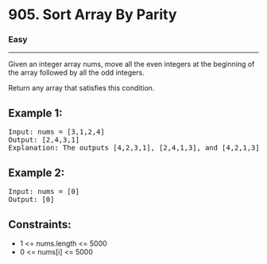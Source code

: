 # 905. Sort Array By Parity

### Easy

---

Given an integer array nums, move all the even integers at the beginning of the array followed by all the odd integers.

Return any array that satisfies this condition.

## Example 1:

<pre>
Input: nums = [3,1,2,4]
Output: [2,4,3,1]
Explanation: The outputs [4,2,3,1], [2,4,1,3], and [4,2,1,3] would also be accepted.
</pre>

## Example 2:

<pre>
Input: nums = [0]
Output: [0]
</pre>

## Constraints:

- 1 <= nums.length <= 5000
- 0 <= nums[i] <= 5000
